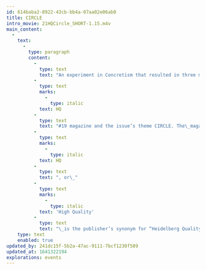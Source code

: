 ```yaml
---
id: 614baba2-8922-43cb-bb4a-07aa02e06ab0
title: CIRCLE
intro_movie: 21HQCircle_SHORT-1.15.m4v
main_content:
  -
    text:
      -
        type: paragraph
        content:
          -
            type: text
            text: "An experiment in Concretism that resulted in three magazine spreads that documentrace a walk on the island of Vinalhaven, Maine. This was specifically created for\_"
          -
            type: text
            marks:
              -
                type: italic
            text: HQ
          -
            type: text
            text: "#19 magazine and the issue’s theme CIRCLE. The\_magazine’s name,\_"
          -
            type: text
            marks:
              -
                type: italic
            text: HQ
          -
            type: text
            text: ", or\_"
          -
            type: text
            marks:
              -
                type: italic
            text: 'High Quality'
          -
            type: text
            text: "\_is the publisher’s synonym for “Heidelberg Quality”, being a showcase for the Heidelberg printing equipment as well as for graphic designers. Edited by Rolf Muller, one section in the magazine explores a particular theme. For this issue #19 the theme was CIRCLE, and Tom was one of the designers invited to contribute to that issue’s theme."
    type: text
    enabled: true
updated_by: 241dc15f-5b2a-47ac-9111-7bcf1230f589
updated_at: 1641322194
explorations: events
---
```

